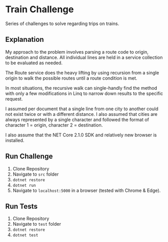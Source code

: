 # Train Challenge

Series of challenges to solve regarding trips on trains.

## Explanation

My approach to the problem involves parsing a route code to origin, destination and distance.
All individual lines are held in a service collection to be evaluated as needed.

The Route service does the heavy lifting by using recursion from a single origin to walk the possible
routes until a route condition is met.

In most situations, the recursive walk can single-handly find the method with only
a few modifications in Linq to narrow down results to the specific request.

I assumed per document that a single line from one city to another could not exist twice or with a different
distance. I also assumed that cities are always represented by a single character and followed the format of
character 1 = origin, character 2 = destination.

I also assume that the NET Core 2.1.0 SDK and relatively new browser is installed.

## Run Challenge

1. Clone Repository
2. Navigate to `src` folder
3. `dotnet restore`
4. `dotnet run`
5. Navigate to `localhost:5000` in a browser (tested with Chrome & Edge).

## Run Tests

1. Clone Repository
2. Navigate to `test` folder
3. `dotnet restore`
4. `dotnet test`
